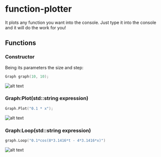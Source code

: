 # function-plotter

It plots any function you want into the console. Just type it into the console <br>
and it will do the work for you!

## Functions

### Constructor

Being its parameters the size and step:

```c++
Graph graph(10, 10);
```

![alt text](https://i.imgur.com/uyu9uD4.png)

### Graph:Plot(std::string expression)

```c++
Graph.Plot("0.1 * x");
```

![alt text](https://i.imgur.com/r4dxzzh.png)

### Graph:Loop(std::string expression)

```c++
graph.Loop("0.1*cos(8*3.1416*t - 4*3.1416*x)")
```

![alt text](https://i.imgur.com/pIkX6Ml.gif)
